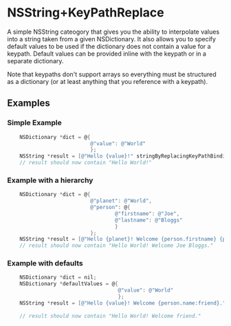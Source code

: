# NSString+KeyPathReplace

A simple NSString cateogory that gives you the ability to interpolate values
into a string taken from a given NSDictionary. It also allows you to specify
default values to be used if the dictionary does not contain a value for
a keypath. Default values can be provided inline with the keypath or in a
separate dictionary.

Note that keypaths don't support arrays so everything must be structured as
a dictionary (or at least anything that you reference with a keypath).

## Examples

### Simple Example

```objective-c
    NSDictionary *dict = @{
                           @"value": @"World"
                           };
    NSString *result = [@"Hello {value}!" stringByReplacingKeyPathBindingsWithDictionaryValues:dict];
    // result should now contain "Hello World!"

```

### Example with a hierarchy

```objective-c
    NSDictionary *dict = @{
                           @"planet": @"World",
                           @"person": @{
                                   @"firstname": @"Joe",
                                   @"lastname": @"Bloggs"
                                   }
                           };
    NSString *result = [@"Hello {planet}! Welcome {person.firstname} {person.lastname}." stringByReplacingKeyPathBindingsWithDictionaryValues:dict];
    // result should now contain "Hello World! Welcome Joe Bloggs."
```

### Example with defaults

```objective-c
    NSDictionary *dict = nil;
    NSDictionary *defaultValues = @{
                                    @"value": @"World"
                                    };
    NSString *result = [@"Hello {value}! Welcome {person.name:friend}." stringByReplacingKeyPathBindingsWithDictionaryValues:dict
                                                                                 defaultValues:defaultValues];
    // result should now contain "Hello World! Welcome friend."
```

